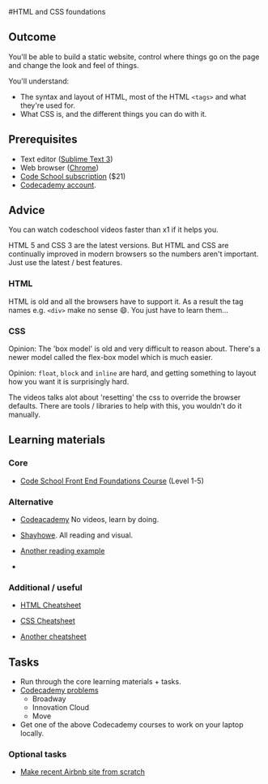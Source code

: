 #HTML and CSS foundations

## Outcome

You'll be able to build a static website, control where things go on the page and change the look and feel of things.

You'll understand:

* The syntax and layout of HTML, most of the HTML `<tags>` and what they're used for.
* What CSS is, and the different things you can do with it.

## Prerequisites

* Text editor ([Sublime Text 3](https://www.sublimetext.com/3))
* Web browser ([Chrome](https://www.google.com/chrome/))
* [Code School subscription](https://www.codeschool.com/pricing) ($21)
* [Codecademy account](https://www.codecademy.com/).

## Advice

You can watch codeschool videos faster than x1 if it helps you.

HTML 5 and CSS 3 are the latest versions. But HTML and CSS are continually improved in modern browsers so the numbers aren't important. Just use the latest / best features.

### HTML

HTML is old and all the browsers have to support it. As a result the tag names e.g. `<div>` make no sense :smile:. You just have to learn them...

### CSS

Opinion: The 'box model' is old and very difficult to reason about. There's a newer model called the flex-box model which is much easier.

Opinion: `float`, `block` and `inline` are hard, and getting something to layout how you want it is surprisingly hard.

The videos talks alot about 'resetting' the css to override the browser defaults. There are tools / libraries to help with this, you wouldn't do it manually.

## Learning materials

### Core

* [Code School Front End Foundations Course](https://www.codeschool.com/courses/front-end-foundations/) (Level 1-5)

### Alternative

* [Codeacademy](https://www.codecademy.com/courses/web-beginner-en-HZA3b/) No videos, learn by doing.

* [Shayhowe](http://learn.shayhowe.com/html-css/). All reading and visual.

* [Another reading example](http://websitesetup.org/html5-beginners-guide/)
*
### Additional / useful

* [HTML Cheatsheet](http://www.simplehtmlguide.com/cheatsheet.php)

* [CSS Cheatsheet](http://adam-marsden.co.uk/css-cheat-sheet/)
* [Another cheatsheet](http://websitesetup.org/html5-cheat-sheet/)

## Tasks

* Run through the core learning materials + tasks.
* [Codecademy problems](https://www.codecademy.com/en/courses/html-css-prj)
  * Broadway
  * Innovation Cloud
  * Move
* Get one of the above Codecademy courses to work on your laptop locally.

### Optional tasks

* [Make recent Airbnb site from scratch](https://www.codecademy.com/en/skills/make-a-website/)
